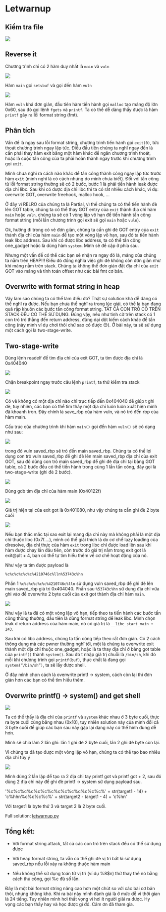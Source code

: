 # Letwarnup

## Kiểm tra file

![](images/1.png)

## Reverse it

Chương trình chỉ có 2 hàm duy nhất là `main` và `vuln`

![](images/2.png)

Hàm `main` gọi `setvbuf` và gọi đến hàm `vuln`

![](images/3.png)

Hàm `vuln` khá đơn giản, đầu tiên hàm tiến hành gọi `malloc` tạo mảng độ lớn 0x60, sau đó gọi lệnh `fgets` và `printf`. Ta có thể dễ dàng thấy được là hàm `printf` gây ra lỗi format string (fmt).

## Phân tích
Vấn đề là ngay sau lỗi format string, chương trình tiến hành gọi `exit(0)`, tức thoát chương trình ngay lập tức. Điều đầu tiên chúng ta nghĩ ngay đến là cần phải thay hàm exit bằng một hàm khác để ngăn chương trình thoát, hoặc là cuộc tấn công của ta phải hoàn thành ngay trước khi chương trình gọi `exit`.

Mình chưa nghĩ ra cách nào khác để tấn công thành công ngay lập tức trước hàm `exit` (mình nghĩ là có cách nhưng do mình chưa biết). Đối với tấn công từ lỗi format string thường sẽ có 2 bước, bước 1 là phải tiến hành leak được địa chỉ libc. Sau khi có được địa chỉ libc thì ta có rất nhiều cách khác, ví dụ: overwrite GOT, overwrite freehook, malloc hook, ...

Ở đây vì RELRO của chúng ta là Partial, vì thế chúng ta có thể tiến hành đè lên GOT table, chúng ta có thể thay GOT entry của `exit` thành địa chỉ hàm `main` hoặc `vuln`, chúng ta sẽ có 1 vòng lặp vô hạn để tiến hành tấn công format string (mỗi lần chương trình gọi exit sẽ gọi `main` hoặc `vuln`).

Ok, hướng đi trong có vẻ đơn giản, chúng ta cần ghi đè GOT entry của `exit` thành địa chỉ của hàm `main` để tạo một vòng lặp vô hạn, sau đó ta tiến hành leak libc address. Sau khi có được libc address, ta có thể tấn công one_gadget hoặc là dùng hàm `system`. Mình sẽ đề cập ở phía sau.

Nhưng một vấn đề có thể các bạn sẽ nhận ra ngay đó là, mảng của chúng ta nằm trên HEAP!!! Điều đó đồng nghĩa việc ghi đè không còn đơn giản như khi mảng nằm trên stack. Chúng ta không thể đơn giản đặt địa chỉ của `exit` GOT vào mảng và tính toán offset như các bài fmt cơ bản.

## Overwrite with format string in heap

Vậy làm sao chúng ta có thể làm điều đó? Thật sự solution khá dễ dàng có thể nghĩ ra được. Nếu bạn chưa thể nghĩ ra trong lúc giải, có thể là bạn đang quá rập khuôn các bước tấn công format string. TẤT CẢ CON TRỎ CÓ TRÊN STACK ĐỀU CÓ THỂ SỬ DỤNG. Đúng vậy, nếu như tình cờ trên stack có 1 con trỏ trỏ thẳng đến return address, đừng dại dột kiếm cách khác để tấn công (này mình ví dụ chơi thôi chứ sao có được 😊). Ở bài này, ta sẽ sử dụng một cách gọi là two-stage-write.

## Two-stage-write

Dùng lệnh readelf để tìm địa chỉ của exit GOT, ta tìm được địa chỉ là 0x404040

![](images/4.png)

Chặn breakpoint ngay trước câu lệnh `printf`, ta thử kiểm tra stack

![](images/5.png)

Có vẻ không có một địa chỉ nào chỉ trực tiếp đến 0x404040 để giúp t ghi đè, tuy nhiên, các bạn có thể tìm thấy một địa chỉ luôn luôn xuất hiện mình đã khoanh tròn. Đây chính là save_rbp của hàm vuln, và nó trỏ đến rbp của hàm main.

Cấu trúc của chương trình khi hàm `main()` gọi đến hàm `vuln()` sẽ có dạng như sau:

![](images/6.png)

trong đó vuln saved_rbp sẽ trỏ đến main saved_rbp. Chúng ta có thể lợi dụng con trỏ vuln saved_rbp để ghi đè lên main saved_rbp địa chỉ của exit GOT, sau đó dùng con trỏ main saved_rbp để ghi đè địa chỉ tại bảng GOT table, cả 2 bước đều có thể tiến hành trong cùng 1 lần tấn công, đây gọi là two-stage-write (ghi đè 2 bước).

![](images/7.png)

Dùng gdb tìm địa chỉ của hàm main (0x40122f)

![](images/8.png)

Giá trị hiện tại của exit got là 0x401080, như vậy chúng ta cần ghi đè 2 byte cuối

![](images/9.png)

Nếu bạn thắc mắc tại sao exit lại mang địa chỉ này mà không phải là một địa chỉ thuộc libc (0x7f....), mình có thể giải thích là do cơ chế lazy loading của dlresolve, địa chỉ thực của hàm `exit` trong libc chỉ được load lên sau khi hàm được chạy lần đầu tiên, còn trước đó giá trị nằm trong exit got là exit@plt + 4, bạn có thể tự tìm hiểu thêm về cơ chế hoạt động của nó.

Như vậy ta tìm được payload là

`%c%c%c%c%c%c%4210746c%lln%53743c%hn`

Phần 1 `%c%c%c%c%c%c%4210746c%lln` sử dụng vuln saved_rbp để ghi đè lên main saved_rbp giá trị 0x404040. Phần sau `%53743c%hn` sử dụng địa chỉ vừa ghi vào để overwrite 2 byte cuối của exit got thành địa chỉ hàm `main`.

![](images/10.png)

Như vậy là ta đã có một vòng lặp vô hạn, tiếp theo ta tiến hành các bước tấn công thông thường, đầu tiên là dùng format string để leak libc. Mình chọn leak ở return address của hàm main, nó có giá trị là `__libc_start_main + 243`.

Sau khi có libc address, chúng ta tấn công tiếp theo rất đơn giản. Có 2 cách thông dụng mà các pwner thường nghĩ tới, một là chúng ta overwrite exit thành một địa chỉ thuộc one_gadget, hoặc là ta thay địa chỉ ở bảng got table của `printf()` thành `system()`. Sau đó t nhập giá trị chuỗi là `/bin/sh`, khi đó mỗi khi chương trình gọi `printf(buf)`, thực chất là đang gọi `system(“/bin/sh”)`, ta sẽ lấy được shell.

Ở đây mình chọn cách là overwrite printf -> system, cách còn lại thì đơn giản hơn các bạn có thể tìm hiểu thêm.

## Overwrite printf() -> system() and get shell

![](images/11.png)

Ta có thể thấy là địa chỉ của `printf` và `system` khác nhau ở 3 byte cuối, thực ra byte cuối cùng bằng nhau (0x10), tuy nhiên solution này của mình đổi cả 3 byte cuối để giúp các bạn sau này gặp lại dạng này có thể hình dung dễ hơn.

Mình sẽ chia làm 2 lần ghi: lần 1 ghi đè 2 byte cuối, lần 2 ghi đè byte còn lại.

Vì chúng ta đã tạo được một vòng lặp vô hạn, chúng ta có thể tạo bao nhiêu địa chỉ tùy ý

![](images/12.png)

Mình dùng 2 lần lặp để tạo ra 2 địa chỉ tay printf got và printf got + 2, sau đó dùng 2 địa chỉ này để ghi đè printf -> system sử dụng payload sau.

'%c%c%c%c%c%c%c%c%c%c%c%c%c%c%' + str(target1 - 14) + 'c%hhn%c%c%c%c%' + str(target2 - target1 - 4) + 'c%hn'

Với target1 là byte thứ 3 và target 2 là 2 byte cuối.

Full solution: [letwarnup.py](src/solution/letwarnup.py)

## Tổng kết:

  - Với format string attack, tất cả các con trỏ trên stack đều có thể sử dụng được

  - Với heap format string, ta vẫn có thể ghi đè vị trí bất kì sử dụng saved_rbp nếu lỗi xảy ra không thuộc hàm main

  - Nếu không thể sử dụng toán tử vị trí (ví dụ %8$n) thử thay thế nó bằng cách thủ công, gọi %c đủ số lần.

Đây là một bài format string nâng cao hơn một chút so với các bài cơ bản thôi, nhưng không khó. Khi ra bài này mình đánh giá là ở mức dễ vì thời gian là 24 tiếng. Tuy nhiên mình hơi thất vọng vì hơi ít người giải ra được. Hy vọng các bạn thấy hay và học được gì đó. Cảm ơn đã tham gia.













